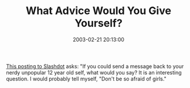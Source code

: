 ﻿---
layout: post
title: "What Advice Would You Give Yourself?"
comments: false
date: 2003-02-21 20:13:00
updated: 2004-05-03 21:26:00
categories:
 - Personal
subtext-id: cb9748aa-4f7e-4e30-b100-e294252daacb
alias: /blog/What-Advice-Would-You-Give-Yourself.aspx
---


[This posting to Slashdot](http://slashdot.org/article.pl?sid=03/02/21/0859220) asks: "If you could send a message back to your nerdy unpopular 12 year old self, what would you say? It is an interesting question. I would probably tell myself, "Don't be so afraid of girls."
